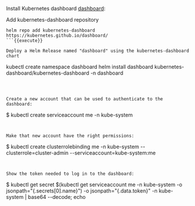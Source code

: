 
Install Kubernetes dashboard [dashboard](https://helm.sh/docs/intro/install/):

Add kubernetes-dashboard repository
``` 
helm repo add kubernetes-dashboard https://kubernetes.github.io/dashboard/
```{{execute}}

Deploy a Helm Release named "dashboard" using the kubernetes-dashboard chart
``` 
kubectl create namespace dashboard
helm install dashboard kubernetes-dashboard/kubernetes-dashboard -n dashboard
```{{execute}}



Create a new account that can be used to authenticate to the dashboard:
``` 
$ kubectl create serviceaccount me -n kube-system
```{{execute}}

 
Make that new account have the right permissions:
``` 
$  kubectl create clusterrolebinding me -n kube-system --clusterrole=cluster-admin --serviceaccount=kube-system:me
```{{execute}}
 

Show the token needed to log in to the dashboard:
``` 
$ kubectl get secret $(kubectl get serviceaccount me -n kube-system -o jsonpath="{.secrets[0].name}") -o jsonpath="{.data.token}" -n kube-system | base64 --decode; echo
```{{execute}}